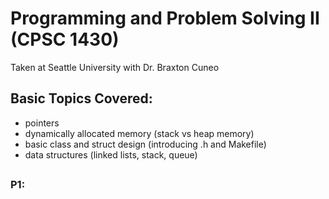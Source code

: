 # Programming and Problem Solving II (CPSC 1430)
Taken at Seattle University with Dr. Braxton Cuneo

## Basic Topics Covered: 
- pointers
- dynamically allocated memory (stack vs heap memory)
- basic class and struct design (introducing .h and Makefile)
- data structures (linked lists, stack, queue)
##

### **P1:**
